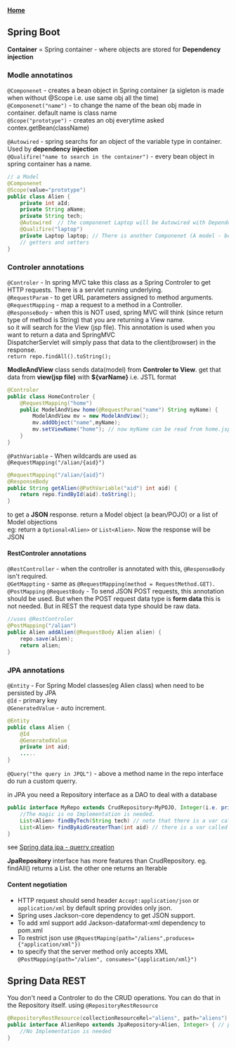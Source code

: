 **[Home](../index.md)**  
## Spring Boot

**Container** = Spring container - where objects are stored for **Dependency injection**

### Modle annotatinos

```@Componenet``` - creates a bean object in Spring container (a sigleton is made when without @Scope i.e. use same obj all the time)  
```@Componenet("name")``` - to change the name of the bean obj made in container. default name is class name  
```@Scope("prototype")```  - creates an obj everytime asked contex.getBean(className)

```@Autowired``` - spring searchs for an object of the variable type in container. Used by **dependency injection**  
```@Qualifire("name to search in the container")```  - every bean object in spring container has a name. 

```java
// a Model
@Componenet
@Scope(value="prototype")
public class Alien {
	private int aId;
	private String aName;
	private String tech;
	@Autowired  // the componenet Laptop will be Autowired with Dependency injection
	@Qualifire("laptop")
	private Laptop laptop; // There is another Componenet (A model - bean class) called Laptop
	// getters and setters
}
```
### Controler annotations

```@Controler```  - In spring MVC take this class as a Spring Controler to get HTTP requests. There is a servlet running underlying.  
```@RequestParam``` - to get URL parameters assigned to method arguments.  
```@RequestMapping``` - map a request to a method in a Controller.   
```@ResponseBody``` - when this is NOT used, spring MVC will think (since return type of method is String) that you are returning a View name.   
                so it will search for the View (jsp file). This annotation is used when you want to return a data and SpringMVC   
		DispatcherServlet will simply pass that data to the client(browser) in the response.   
		```return repo.findAll().toString();```      


**ModleAndView** class sends data(model) from **Controler to View**. get that data from **view(jsp file)** with **${varName}** i.e. JSTL format

```java
@Controler
public class HomeControler {
	@RequestMapping("home")
	public ModelAndView home(@RequestParam("name") String myName) {
		ModelAndView mv = new ModelAndView();
		mv.addObject("name",myName);
		mv.setViewName("home"); // now myName can be read from home.jsp file ${name}		
	}
}
```

```@PathVariable``` - When wildcards are used as ```@RequestMapping("/alian/{aid}")```   

```java
@RequestMapping("/alian/{aid}")
@ResponseBody
public String getAlien(@PathVariable("aid") int aid) {
	return repo.findById(aid).toString();
}
```

to get a **JSON** response. return a Model object (a bean/POJO) or a list of Model objections  
eg: return a ```Optional<Alien>``` or ```List<Alien>```. Now the response will be JSON 

#### RestControler annotations

```@RestController``` - when the controller is annotated with this, ```@ResponseBody``` isn't required.   
```@GetMappting``` - same as ```@RequestMapping(method = RequestMethod.GET).```
```@PostMapping```
```@RequestBody``` - To send JSON POST requests, this annotation should be used. But when the POST request data type is **form data** this is not needed. But in REST the request data type should be raw data. 
```java
//uses @RestControler
@PostMapping("/alian")
public Alien addAlien(@RequestBody Alien alien) {
	repo.save(alien);
	return alien;
}
```


### JPA annotations

```@Entity```    - For Spring Model classes(eg Alien class) when need to be persisted by JPA   
```@Id``` - primary key   
```@GeneratedValue``` - auto increment.
```java
@Entity
public class Alien {
	@Id
	@GeneratedValue
	private int aid;
	.....
}
```

```@Query("the query in JPQL")``` - above a method name in the repo interface do run a custom querry.       
     
in JPA you need a Repository interface as a DAO to deal with a database   
    
```java
public interface MyRepo extends CrudRepository<MyPOJO, Integer(i.e. primaryKey)> {
	//The magic is no Implementation is needed.
	List<Alien> findByTech(String tech) // note that there is a var called tech in Alien class (model)
	List<Alien> findByAidGreaterThan(int aid) // there is a var called aid in the model
}


```
see [Spring data jpa - querry creation](https://docs.spring.io/spring-data/jpa/docs/current/reference/html/#jpa.query-methods.query-creation)

**JpaRepository** interface has more features than CrudRepository. eg. findAll() returns a List. the other one returns an Iterable

#### Content negotiation
- HTTP request should send header ```Accept:application/json``` or ```application/xml``` by default spring provides only json. 
- Spring uses Jackson-core dependency to get JSON support.
- To add xml support add Jackson-dataformat-xml dependency to pom.xml
- To restrict json use ```@RquestMaping(path="/aliens",produces={"application/xml"})```
- to specify that the server method only accepts XML ```@PostMapping(path="/alien", consumes="{application/xml}")``` 

## Spring Data REST

You don't need a Controler to do the CRUD operations. You can do that in the Repository itself. using ```@RepositoryRestResource```

```java
@RepositoryRestResource(collectionResourceRel="aliens", path="aliens")
public interface AlienRepo extends JpaRepository<Alien, Integer> { // primaryKey is Alien
	//No Implementation is needed
}

```
